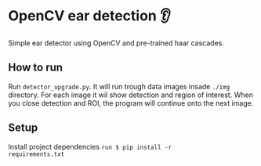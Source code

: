 # OpenCV ear detection :ear:

Simple ear detector using OpenCV and pre-trained haar cascades.

## How to run
Run <code>detector_upgrade.py</code>. It will run trough data images insade <code>./img</code> directory.
For each image it wil show detection and region of interest. When you close detection and ROI, the program will continue onto the next image.

## Setup
Install project dependencies
<code>run $ pip install -r requirements.txt </code>

